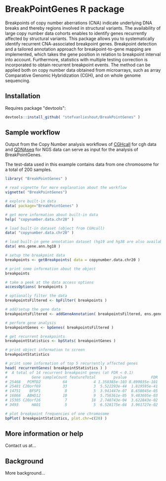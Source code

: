 BreakPointGenes R package
====================

Breakpoints of copy number aberrations (CNA) indicate underlying DNA breaks and thereby regions involved in structural variants. The availability of large copy number data cohorts enables to identify genes recurrently affected by structural variants. This package allows you to systematically identify recurrent CNA-associated breakpoint genes. Breakpoint detection and a tailored annotation approach for breakpoint-to-gene mapping are implemented, which takes the gene position in relation to breakpoint interval into account. Furthermore, statistics with multiple testing correction is incorporated to obtain recurrent breakpoint events. The method can be applied both on copy number data obtained from microarrays, such as array Comparative Genomic Hybridization (CGH), and on whole genome sequencing.

Installation
---------------------

Requires package "devtools":

```R
devtools::install_github( "stefvanlieshout/BreakPointGenes" )
```

Sample workflow
---------------------

Output from the Copy Number analysis workflows of [CGHcall] for cgh data and [QDNAseq] for NGS data can serve as input for the analysis of BreakPointGenes.

The test-data used in this example contains data from one chromosome for a total of 200 samples.

[CGHcall]: http://www.bioconductor.org/packages/release/bioc/html/CGHcall.html
[QDNAseq]: http://www.bioconductor.org/packages/release/bioc/html/QDNAseq.html

```R
library( "BreakPointGenes" )

# read vignette for more explanation about the workflow
vignette( "BreakPointGenes")

# explore built-in data
data( package="BreakPointGenes" )

# get more information about built-in data
help( "copynumber.data.chr20" )

# load built-in dataset (object from CGHcall)
data( "copynumber.data.chr20" )

# load built-in gene annotation dataset (hg19 and hg38 are also availabe)
data( ens.gene.ann.hg18 )

# setup the breakpoint data
breakpoints <- getBreakpoints( data = copynumber.data.chr20 )

# print some information about the object
breakpoints

# take a peek at the data access options
accessOptions( breakpoints )

# optionally filter the data
breakpointsFiltered <- bpFilter( breakpoints )

# add/setup the gene data 
breakpointsFiltered <- addGeneAnnotation( breakpointsFiltered, ens.gene.ann.hg18 )

# perform gene analysis
breakpointGenes <- bpGenes( breakpointsFiltered )

# get recurrent breakpoints
breakpointStatistics <- bpStats( breakpointGenes )

# print object information to screen
breakpointStatistics

# print some information of top 5 recurrently affected genes
head( recurrentGenes( breakpointStatistics ) )
#  A total of 14 recurrent breakpoint genes (at FDR < 0.1)
#           Gene sampleCount featureTotal        pvalue           FDR
# 25468   PCMTD2          64            4 1.350385e-103 8.899035e-101
# 25481 C20orf69          33            3  5.522293e-44  1.819595e-41
# 14751    BFSP1           8            5  3.941447e-07  8.658045e-05
# 16066   ABHD12          10            9  5.756361e-05  9.483605e-03
# 15305 C20orf26           7           18  2.748743e-04  3.622843e-02
# 3493      HAO1           5            5  6.528175e-04  3.961727e-02

# plot breakpoint frequencies of one chromosome
bpPlot( breakpointStatistics, plot.chr=c(20) )
```

More information or help
---------------------

Contact us at...

Background
---------------------

More background...

